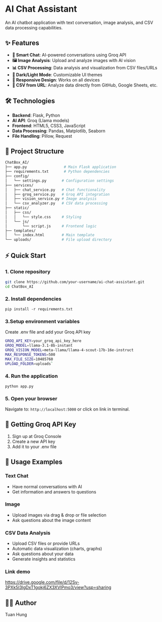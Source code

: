 # AI Chat Assistant

An AI chatbot application with text conversation, image analysis, and CSV data processing capabilities.

## ✨ Features

- **💬 Smart Chat**: AI-powered conversations using Groq API
- **🖼️ Image Analysis**: Upload and analyze images with AI vision
- **📊 CSV Processing**: Data analysis and visualization from CSV files/URLs
- **🌙 Dark/Light Mode**: Customizable UI themes
- **📱 Responsive Design**: Works on all devices
- **🔗 CSV from URL**: Analyze data directly from GitHub, Google Sheets, etc.

## 🛠️ Technologies

- **Backend**: Flask, Python
- **AI API**: Groq (Llama models)
- **Frontend**: HTML5, CSS3, JavaScript
- **Data Processing**: Pandas, Matplotlib, Seaborn
- **File Handling**: Pillow, Request

## 📁 Project Structure

```bash
ChatBox_AI/
├── app.py                 # Main Flask application
├── requirements.txt       # Python dependencies
├── config/
│   └── settings.py       # Configuration settings
├── services/
│   ├── chat_service.py   # Chat functionality
│   ├── groq_service.py   # Groq API integration
│   ├── vision_service.py # Image analysis
│   └── csv_analyzer.py   # CSV data processing
├── static/
│   ├── css/
│   │   └── style.css     # Styling
│   └── js/
│       └── script.js     # Frontend logic
├── templates/
│   └── index.html        # Main template
└── uploads/              # File upload directory
```

## ⚡ Quick Start

### 1. Clone repository
```bash
git clone https://github.com/your-username/ai-chat-assistant.git
cd ChatBox_AI
```

### 2. Install dependencies
`pip install -r requirements.txt`
### 3.Setup environment variables
Create .env file and add your Groq API key
```bash
GROQ_API_KEY=your_groq_api_key_here
GROQ_MODEL=llama-3.1-8b-instant
GROQ_VISION_MODEL=meta-llama/llama-4-scout-17b-16e-instruct
MAX_RESPONSE_TOKENS=500
MAX_FILE_SIZE=10485760
UPLOAD_FOLDER=uploads`
```

### 4. Run the application
`python app.py`
### 5. Open your browser
Navigate to: `http://localhost:5000` or click on link in terminal.

## 🔑 Getting Groq API Key

1. Sign up at Groq Console
2. Create a new API key
3. Add it to your .env file

## 🎯 Usage Examples

### Text Chat
- Have normal conversations with AI
- Get information and answers to questions

### Image
- Upload images via drag & drop or file selection
- Ask questions about the image content

### CSV Data Analysis

- Upload CSV files or provide URLs
- Automatic data visualization (charts, graphs)
- Ask questions about your data
- Generate insights and statistics
### Link demo
https://drive.google.com/file/d/12Sv-3PXk5I3lgDxT1gokj6ZX3XVIPmo3/view?usp=sharing

## 👨‍💻 Author
Tuan Hung

